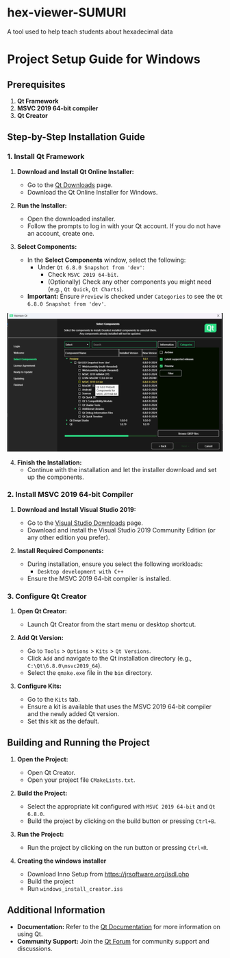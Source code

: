 # hex-viewer-SUMURI
A tool used to help teach students about hexadecimal data



# Project Setup Guide for Windows

## Prerequisites

1. **Qt Framework**
2. **MSVC 2019 64-bit compiler**
3. **Qt Creator**

## Step-by-Step Installation Guide

### 1. Install Qt Framework

1. **Download and Install Qt Online Installer:**
   - Go to the [Qt Downloads](https://www.qt.io/download) page.
   - Download the Qt Online Installer for Windows.

2. **Run the Installer:**
   - Open the downloaded installer.
   - Follow the prompts to log in with your Qt account. If you do not have an account, create one.

3. **Select Components:**
   - In the **Select Components** window, select the following:
     - Under `Qt 6.8.0 Snapshot from 'dev'`:
       - Check `MSVC 2019 64-bit`.
       - (Optionally) Check any other components you might need (e.g., `Qt Quick`, `Qt Charts`).
   - **Important:** Ensure `Preview` is checked under `Categories` to see the `Qt 6.8.0 Snapshot from 'dev'`.

![Qt Installer](qt_install.png)

4. **Finish the Installation:**
   - Continue with the installation and let the installer download and set up the components.

### 2. Install MSVC 2019 64-bit Compiler

1. **Download and Install Visual Studio 2019:**
   - Go to the [Visual Studio Downloads](https://visualstudio.microsoft.com/downloads/) page.
   - Download and install the Visual Studio 2019 Community Edition (or any other edition you prefer).

2. **Install Required Components:**
   - During installation, ensure you select the following workloads:
     - `Desktop development with C++`
   - Ensure the MSVC 2019 64-bit compiler is installed.

### 3. Configure Qt Creator

1. **Open Qt Creator:**
   - Launch Qt Creator from the start menu or desktop shortcut.

2. **Add Qt Version:**
   - Go to `Tools` > `Options` > `Kits` > `Qt Versions`.
   - Click `Add` and navigate to the Qt installation directory (e.g., `C:\Qt\6.8.0\msvc2019_64`).
   - Select the `qmake.exe` file in the `bin` directory.

3. **Configure Kits:**
   - Go to the `Kits` tab.
   - Ensure a kit is available that uses the MSVC 2019 64-bit compiler and the newly added Qt version.
   - Set this kit as the default.

## Building and Running the Project

1. **Open the Project:**
   - Open Qt Creator.
   - Open your project file `CMakeLists.txt`.

2. **Build the Project:**
   - Select the appropriate kit configured with `MSVC 2019 64-bit` and `Qt 6.8.0`.
   - Build the project by clicking on the build button or pressing `Ctrl+B`.

3. **Run the Project:**
   - Run the project by clicking on the run button or pressing `Ctrl+R`.

4. **Creating the windows installer**
    - Download Inno Setup from https://jrsoftware.org/isdl.php
    - Build the project
    - Run `windows_install_creator.iss`

## Additional Information

- **Documentation:** Refer to the [Qt Documentation](https://doc.qt.io/) for more information on using Qt.
- **Community Support:** Join the [Qt Forum](https://forum.qt.io/) for community support and discussions.

